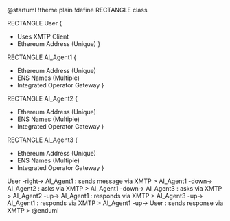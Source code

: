 @startuml
!theme plain
!define RECTANGLE class

RECTANGLE User {
  + Uses XMTP Client
 + Ethereum Address (Unique)
}

RECTANGLE AI_Agent1 {
  + Ethereum Address (Unique)
  + ENS Names (Multiple)
  + Integrated Operator Gateway
}

RECTANGLE AI_Agent2 {
  + Ethereum Address (Unique)
  + ENS Names (Multiple)
  + Integrated Operator Gateway
}

RECTANGLE AI_Agent3 {
  + Ethereum Address (Unique)
  + ENS Names (Multiple)
  + Integrated Operator Gateway
}

User -right-> AI_Agent1 : sends message via XMTP >
AI_Agent1 -down-> AI_Agent2 : asks via XMTP >
AI_Agent1 -down-> AI_Agent3 : asks via XMTP >
AI_Agent2 -up-> AI_Agent1 : responds via XMTP >
AI_Agent3 -up-> AI_Agent1 : responds via XMTP >
AI_Agent1 -up-> User : sends response via XMTP >
@enduml